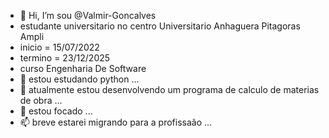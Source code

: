 - 👋 Hi, I’m sou @Valmir-Goncalves
- estudante universitario no centro Universitario Anhaguera Pitagoras Ampli
- inicio = 15/07/2022
- termino = 23/12/2025
- curso Engenharia De Software
- 👀  estou estudando python ...
- 🌱 atualmente estou desenvolvendo um programa de calculo de materias de obra ...
- 💞️ estou focado  ...
- 📫 breve estarei migrando para a profissaão ...


<!---
Valmir-Goncalves/Valmir-Goncalves is a ✨ special ✨ repository because its `README.md` (this file) appears on your GitHub profile.
You can click the Preview link to take a look at your changes.
--->
